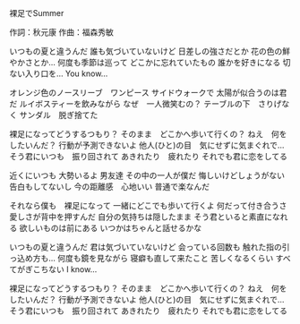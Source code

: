 裸足でSummer

作詞：秋元康
作曲：福森秀敏

いつもの夏と違うんだ
誰も気づいていないけど
日差しの強さだとか
花の色の鮮やかさとか…
何度も季節は巡って
どこかに忘れていたもの
誰かを好きになる
切ない入り口を…
You know…

オレンジ色のノースリーブ　ワンピース
サイドウォークで
太陽が似合うのは君だ
ルイボスティーを飲みながら
なぜ　一人微笑むの？
テーブルの下　さりげなく
サンダル　脱ぎ捨てた

裸足になってどうするつもり？
そのまま　どこかへ歩いて行くの？
ねえ　何をしたいんだ？
行動が予測できないよ
他人(ひと)の目　気にせずに気まぐれで…
そう君にいつも　振り回されて
あきれたり　疲れたり
それでも君に恋をしてる

近くにいつも
大勢いるよ
男友達
その中の一人が僕だ
悔しいけどしょうがない
告白もしてないし
今の距離感　心地いい
普通で楽なんだ

それなら僕も　裸足になって
一緒にどこでも歩いて行くよ
何だって付き合うさ
愛しさが背中を押すんだ
自分の気持ちは隠したまま
そう君といると素直になれる
欲しいものは前にある
いつかはちゃんと話せるかな

いつもの夏と違うんだ
君は気づいていないけど
会っている回数も
触れた指の引っ込め方も…
何度も鏡を見ながら
寝癖も直して来たこと
苦しくなるくらい
すべてがぎこちない
I know…

裸足になってどうするつもり？
そのまま　どこかへ歩いて行くの？
ねえ　何をしたいんだ？
行動が予測できないよ
他人(ひと)の目　気にせずに気まぐれで…
そう君にいつも　振り回されて
あきれたり　疲れたり
それでも君に恋をしてる